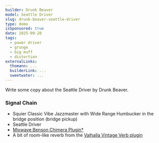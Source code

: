```yaml
---
builder: Drunk Beaver
model: Seattle Driver
slug: drunk-beaver-seattle-driver
type: demo
isSponsored: true
date: 2025-09-20
tags:
  - power driver
  - grunge
  - big muff
  - distortion
externalLinks:
  thomann: ...
  builderLink: ...
  sweetwater: ...
---
```


Write some copy about the Seattle Driver by Drunk Beaver.

### Signal Chain

- Squier Classic Vibe Jazzmaster with Wide Range Humbucker in the bridge position (bridge pickup)
- Seattle Driver
- [Mixwave Benson Chimera Plugin*](https://sweetwater.sjv.io/B0N2PL)
- A bit of room-like reverb from the [Valhalla Vintage Verb plugin](https://valhalladsp.com/shop/reverb/valhalla-vintage-verb/)
